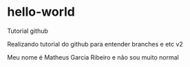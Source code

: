 # hello-world
Tutorial github

Realizando tutorial do github para entender branches e etc
v2

Meu nome é Matheus Garcia Ribeiro e não sou muito normal
